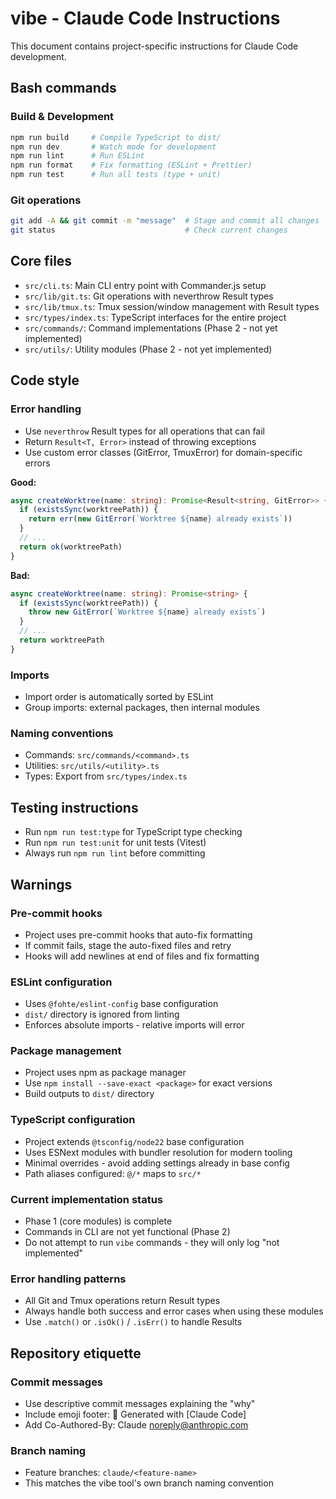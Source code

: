 # vibe - Claude Code Instructions

This document contains project-specific instructions for Claude Code development.

## Bash commands

### Build & Development

```bash
npm run build     # Compile TypeScript to dist/
npm run dev       # Watch mode for development
npm run lint      # Run ESLint
npm run format    # Fix formatting (ESLint + Prettier)
npm run test      # Run all tests (type + unit)
```

### Git operations

```bash
git add -A && git commit -m "message"  # Stage and commit all changes
git status                             # Check current changes
```

## Core files

- `src/cli.ts`: Main CLI entry point with Commander.js setup
- `src/lib/git.ts`: Git operations with neverthrow Result types
- `src/lib/tmux.ts`: Tmux session/window management with Result types
- `src/types/index.ts`: TypeScript interfaces for the entire project
- `src/commands/`: Command implementations (Phase 2 - not yet implemented)
- `src/utils/`: Utility modules (Phase 2 - not yet implemented)

## Code style

### Error handling

- Use `neverthrow` Result types for all operations that can fail
- Return `Result<T, Error>` instead of throwing exceptions
- Use custom error classes (GitError, TmuxError) for domain-specific errors

**Good:**

```typescript
async createWorktree(name: string): Promise<Result<string, GitError>> {
  if (existsSync(worktreePath)) {
    return err(new GitError(`Worktree ${name} already exists`))
  }
  // ...
  return ok(worktreePath)
}
```

**Bad:**

```typescript
async createWorktree(name: string): Promise<string> {
  if (existsSync(worktreePath)) {
    throw new GitError(`Worktree ${name} already exists`)
  }
  // ...
  return worktreePath
}
```

### Imports

- Import order is automatically sorted by ESLint
- Group imports: external packages, then internal modules

### Naming conventions

- Commands: `src/commands/<command>.ts`
- Utilities: `src/utils/<utility>.ts`
- Types: Export from `src/types/index.ts`

## Testing instructions

- Run `npm run test:type` for TypeScript type checking
- Run `npm run test:unit` for unit tests (Vitest)
- Always run `npm run lint` before committing

## Warnings

### Pre-commit hooks

- Project uses pre-commit hooks that auto-fix formatting
- If commit fails, stage the auto-fixed files and retry
- Hooks will add newlines at end of files and fix formatting

### ESLint configuration

- Uses `@fohte/eslint-config` base configuration
- `dist/` directory is ignored from linting
- Enforces absolute imports - relative imports will error

### Package management

- Project uses npm as package manager
- Use `npm install --save-exact <package>` for exact versions
- Build outputs to `dist/` directory

### TypeScript configuration

- Project extends `@tsconfig/node22` base configuration
- Uses ESNext modules with bundler resolution for modern tooling
- Minimal overrides - avoid adding settings already in base config
- Path aliases configured: `@/*` maps to `src/*`

### Current implementation status

- Phase 1 (core modules) is complete
- Commands in CLI are not yet functional (Phase 2)
- Do not attempt to run `vibe` commands - they will only log "not implemented"

### Error handling patterns

- All Git and Tmux operations return Result types
- Always handle both success and error cases when using these modules
- Use `.match()` or `.isOk()` / `.isErr()` to handle Results

## Repository etiquette

### Commit messages

- Use descriptive commit messages explaining the "why"
- Include emoji footer: 🤖 Generated with [Claude Code]
- Add Co-Authored-By: Claude <noreply@anthropic.com>

### Branch naming

- Feature branches: `claude/<feature-name>`
- This matches the vibe tool's own branch naming convention
